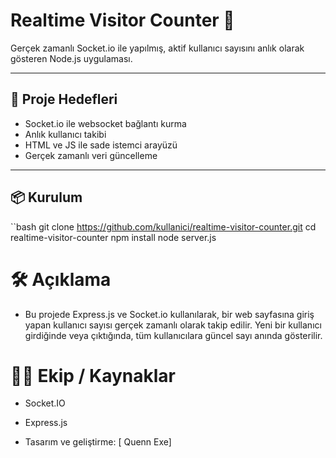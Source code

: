 # Realtime Visitor Counter 👥

Gerçek zamanlı Socket.io ile yapılmış, aktif kullanıcı sayısını anlık olarak gösteren Node.js uygulaması.

---

## 🚀 Proje Hedefleri

- Socket.io ile websocket bağlantı kurma
- Anlık kullanıcı takibi
- HTML ve JS ile sade istemci arayüzü
- Gerçek zamanlı veri güncelleme

---

## 📦 Kurulum

``bash
git clone https://github.com/kullanici/realtime-visitor-counter.git
cd realtime-visitor-counter
npm install
node server.js

# 🛠 Açıklama
- Bu projede Express.js ve Socket.io kullanılarak, bir web sayfasına giriş yapan kullanıcı sayısı gerçek zamanlı olarak takip edilir. Yeni bir kullanıcı girdiğinde veya çıktığında, tüm kullanıcılara güncel sayı anında gösterilir.

#  🧑‍💻 Ekip / Kaynaklar
- Socket.IO

- Express.js

- Tasarım ve geliştirme: [ Quenn Exe]

